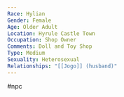 ```yaml
---
Race: Hylian
Gender: Female
Age: Older Adult
Location: Hyrule Castle Town
Occupation: Shop Owner
Comments: Doll and Toy Shop
Type: Medium
Sexuality: Heterosexual
Relationships: "[[Jogo]] (husband)"
---
```

#npc 

